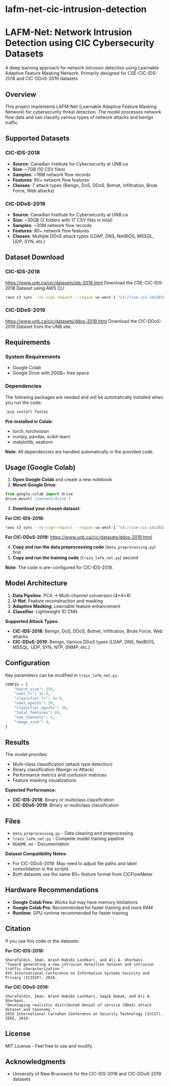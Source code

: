 # lafm-net-cic-intrusion-detection
# LAFM-Net: Network Intrusion Detection using CIC Cybersecurity Datasets

A deep learning approach for network intrusion detection using Learnable Adaptive Feature Masking Network. Primarily designed for CSE-CIC-IDS-2018 and CIC-DDoS-2019 datasets

## Overview

This project implements LAFM-Net (Learnable Adaptive Feature Masking Network) for cybersecurity threat detection. The model processes network flow data and can classify various types of network attacks and benign traffic.

## Supported Datasets

### CIC-IDS-2018
- **Source**: Canadian Institute for Cybersecurity at UNB.ca
- **Size**: ~7GB (10 CSV files)
- **Samples**: ~16M network flow records  
- **Features**: 80+ network flow features
- **Classes**: 7 attack types (Benign, DoS, DDoS, Botnet, Infiltration, Brute Force, Web attacks)

### CIC-DDoS-2019
- **Source**: Canadian Institute for Cybersecurity at UNB.ca  
- **Size**: ~30GB (2 folders with 17 CSV files in total)
- **Samples**: ~30M network flow records
- **Features**: 80+ network flow features 
- **Classes**: Multiple DDoS attack types (LDAP, DNS, NetBIOS, MSSQL, UDP, SYN, etc.)

## Dataset Download

###  CIC-IDS-2018
https://www.unb.ca/cic/datasets/ids-2018.html
Download the CSE-CIC-IDS-2018 Dataset using AWS CLI

```bash
!aws s3 sync --no-sign-request --region us-west-1 "s3://cse-cic-ids2018/Processed Traffic Data for ML Algorithms/" 
```

### CIC-DDoS-2019
https://www.unb.ca/cic/datasets/ddos-2019.html
Download the CIC-DDoS-2019 Dataset from the UNB site.

## Requirements

### System Requirements
- Google Colab
- Google Drive with 20GB+ free space

### Dependencies

The following packages are needed and will be automatically installed when you run the code:

```python
!pip install fastai
```

**Pre-installed in Colab:**
- torch, torchvision
- numpy, pandas, scikit-learn  
- matplotlib, seaborn

**Note**: All dependencies are handled automatically in the provided code.

## Usage (Google Colab)

1. **Open Google Colab** and create a new notebook
2. **Mount Google Drive**:
```python
from google.colab import drive
drive.mount('/content/drive')
```

3. **Download your chosen dataset**:

**For CIC-IDS-2018:**
```bash
!aws s3 sync --no-sign-request --region us-west-1 "s3://cse-cic-ids2018/Processed Traffic Data for ML Algorithms/" /content/drive/MyDrive/CSE-CIC-IDS2018-Raw/
```

**For CIC-DDoS-2019:**
https://www.unb.ca/cic/datasets/ddos-2019.html

4. **Copy and run the data preprocessing code** (`data_preprocessing.py`) first
5. **Copy and run the training code** (`train_lafm_net.py`) second

**Note**: The code is pre-configured for CIC-IDS-2018.

## Model Architecture

1. **Data Pipeline**: PCA → Multi-channel conversion (4×4×4)
2. **U-Net**: Feature reconstruction and masking
3. **Adaptive Masking**: Learnable feature enhancement
4. **Classifier**: Lightweight 1D CNN

**Supported Attack Types:**
- **CIC-IDS-2018**: Benign, DoS, DDoS, Botnet, Infiltration, Brute Force, Web attacks
- **CIC-DDoS-2019**: Benign, Various DDoS types (LDAP, DNS, NetBIOS, MSSQL, UDP, SYN, NTP, SNMP, etc.)

## Configuration

Key parameters can be modified in `train_lafm_net.py`:

```python
CONFIG = {
    "batch_size": 256,
    "unet_lr": 1e-4,
    "classifier_lr": 2e-4,
    "unet_epochs": 30,
    "classifier_epochs": 30,
    "total_features": 64,
    "num_channels": 4,
    "image_size": 4,
}
```

## Results

The model provides:
- Multi-class classification (attack type detection)
- Binary classification (Benign vs Attack)
- Performance metrics and confusion matrices
- Feature masking visualizations

**Expected Performance:**
- **CIC-IDS-2018**: Binary or multiclass classification 
- **CIC-DDoS-2019**: Binary or multiclass classification

## Files

- `data_preprocessing.py` - Data cleaning and preprocessing 
- `train_lafm_net.py` - Complete model training pipeline 
- `README.md` - Documentation

**Dataset Compatibility Notes:**
- For CIC-DDoS-2019: May need to adjust file paths and label consolidation in the scripts
- Both datasets use the same 80+ feature format from CICFlowMeter

## Hardware Recommendations

- **Google Colab Free**: Works but may have memory limitations
- **Google Colab Pro**: Recommended for faster training and more RAM
- **Runtime**: GPU runtime recommended for faster training

## Citation

If you use this code or the datasets:

**For CIC-IDS-2018:**
```
Sharafaldin, Iman, Arash Habibi Lashkari, and Ali A. Ghorbani. 
"Toward generating a new intrusion detection dataset and intrusion traffic characterization." 
4th International Conference on Information Systems Security and Privacy (ICISSP). 2018.
```

**For CIC-DDoS-2019:**
```
Sharafaldin, Iman, Arash Habibi Lashkari, Saqib Hakak, and Ali A. Ghorbani. 
"Developing realistic distributed denial of service (DDoS) attack dataset and taxonomy." 
2019 International Carnahan Conference on Security Technology (ICCST). IEEE, 2019.
```

## License

MIT License - Feel free to use and modify.

## Acknowledgments

- University of New Brunswick for the CIC-IDS-2018 and CIC-DDoS-2019 datasets
